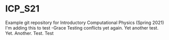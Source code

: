 # ICP_S21
Example git repository for Introductory Computational Physics (Spring 2021)
I'm adding this to test -Grace
Testing conflicts yet again.
Yet another test.
Yet. Another. Test.
Test
